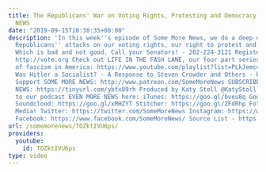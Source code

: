 ```yaml
---
title: The Republicans' War on Voting Rights, Protesting and Democracy - SOME MORE
  NEWS
date: "2019-09-15T10:38:35+08:00"
description: 'In this week''s episode of Some More News, we do a deep dive on the
  Republicans'' attacks on our voting rights, our right to protest and, well, Democracy.
  Which is bad and not good. Call your Senators! - 202-224-3121 Register to vote at
  http://vote.org Check out LIFE IN THE FASH LANE, our four part series on the rise
  of fascism in America: https://www.youtube.com/playlist?list=PLkJemc4T5NYaTJVphMh1oGT5uYoKdFYzO&disable_polymer=true
  Was Hitler a Socialist? - A Response to Steven Crowder and Others - https://www.youtube.com/watch?reload=9&v=hUFvG4RpwJI&feature=youtu.be
  Support SOME MORE NEWS: http://www.patreon.com/SomeMoreNews SUBSCRIBE to SOME MORE
  NEWS: https://tinyurl.com/ybfx89rh Produced by Katy Stoll @KatyStoll. You can subscribe
  to our podcast EVEN MORE NEWS here: iTunes: https://goo.gl/bveu8q Google Play: https://goo.gl/zpnhN9
  Soundcloud: https://goo.gl/xMHZYT Stitcher: https://goo.gl/ZFdRhp Follow us on social
  Media! Twitter: https://twitter.com/SomeMoreNews Instagram: https://www.instagram.com/SomeMoreNews/
  Facebook: https://www.facebook.com/SomeMoreNews/ Source List - https://goo.gl/mzsGrN'
url: /somemorenews/TOZktIVU6ps/
providers:
  youtube:
    id: TOZktIVU6ps
type: video
---
```

